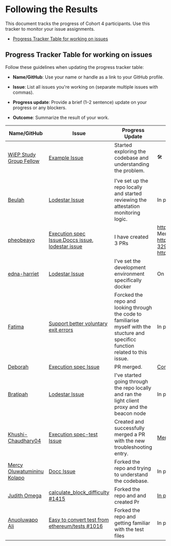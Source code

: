 # Following the Results

This document tracks the progress of Cohort 4 participants. Use this tracker to monitor your issue assignments.

- [Progress Tracker Table for working on issues](#progress-tracker-table)

## Progress Tracker Table for working on issues

Follow these guidelines when updating the progress tracker table:

- **Name/GitHub**: Use your name or handle as a link to your GitHub profile.

- **Issue**: List all issues you're working on (separate multiple issues with commas).
- **Progress update**: Provide a brief (1–2 sentence) update on your progress or any blockers.
- **Outcome**: Summarize the result of your work.

| Name/GitHub | Issue | Progress Update | Outcome |
|------------------------------------------------------|--------|-----------------|---------|
| [WiEP Study Group Fellow](https://github.com/example) | [Example Issue](https://github.com/ethereum/go-ethereum/issues/12345)  | Started exploring the codebase and understanding the problem. |🛠️         |
|     |         |        |         |         |
| [Beulah](https://github.com/Beutife) | [Lodestar Issue](https://github.com/ChainSafe/lodestar/issues/6591) | I’ve set up the repo locally and started reviewing the attestation monitoring logic. | In progress |
| [pheobeayo](https://github.com/pheobeayo) | [Execution spec Issue](https://github.com/ethereum/execution-specs/issues/1437),[Doccs issue](https://github.com/SamWilsn/docc/issues/17), [lodestar issue](https://github.com/ChainSafe/lodestar/issues/7431)| I have created 3 PRs| https://github.com/ethereum/execution-specs/pull/1443 ✅ Merged, https://github.com/SamWilsn/docc/pull/25#pullrequestreview-3299405932, https://github.com/ChainSafe/lodestar/pull/8496 | https://github.com/ethereum/execution-specs/pull/1443#event-20084449434, this PR has been merged while the two others are under review
| [edna-harriet](https://github.com/edna-harriet) | [Lodestar Issue](https://github.com/ChainSafe/lodestar/issues/6632)|I’ve set the development environment specifically docker|On going
| [Fatima](https://github.com/phertyameen) | [Support better voluntary exit errors](https://github.com/ChainSafe/lodestar/issues/6330) | Forcked the repo and looking through the code to familiarise myself with the stucture and specificc function related to this issue. | In progress
| [Deborah](https://github.com/DeborahOlaboye) | [Execution spec Issue](https://github.com/ethereum/execution-specs/issues/1424) | PR merged. | [Completed](https://github.com/ethereum/execution-specs/pull/1448)
| [Bratipah](https://github.com/Bratipah) | [Lodestar Issue](https://github.com/ChainSafe/lodestar/issues/5644)  |  I've started going through the repo locally and ran the light client proxy and the beacon node  | In progress
| [Khushi-Chaudhary04](https://github.com/Khushi-Chaudhary04) | [Execution spec-test Issue](https://github.com/ethereum/execution-spec-tests/issues/1078) | Created and successfully merged a PR with the new troubleshooting entry. | [Merged PR](https://github.com/ethereum/execution-spec-tests/pull/2214) |
|[Mercy Oluwatumininu Kolapo](https://github.com/mercykolapo) | [Docc Issue](https://github.com/SamWilsn/docc/issues/27#issue-3488421473) | Forked the repo and trying to understand the codebase. | In progress |
|[Judith Omega](https://github.com/omegajudith) | [calculate_block_difficulty #1415](https://github.com/ethereum/execution-specs/issues/1415) | Forked the repo and and created Pr|[In progress ](https://github.com/ethereum/execution-specs/pull/1460)| 
|[Anuoluwapo Ali ](https://github.com/Anuoluwapo25) | [Easy to convert test from ethereum/tests  #1016](https://github.com/ethereum/execution-spec-tests/issues/1016) |  Forked the repo and getting familiar with the test files  | In progress
